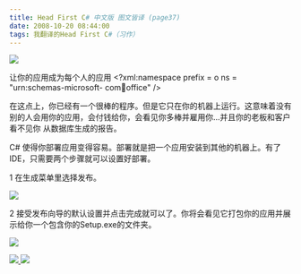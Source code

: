```yaml
---
title: Head First C# 中文版 图文皆译 (page37)
date: 2008-10-20 08:44:00
tags: 我翻译的Head First C#（习作）
---
```

![](https://p-blog.csdn.net/images/p_blog_csdn_net/cuipengfei1/EntryImages/20081020/%E6%88%AA%E5%9B%BE00.jpg)

让你的应用成为每个人的应用  <?xml:namespace prefix = o ns = "urn:schemas-microsoft-
com:office:office" />

在这点上，你已经有一个很棒的程序。但是它只在你的机器上运行。这意味着没有别的人会用你的应用，会付钱给你，会看见你多棒并雇用你...并且你的老板和客户看不见你
从数据库生成的报告。

C#  使得你部署应用变得容易。部署就是把一个应用安装到其他的机器上。有了IDE，只需要两个步骤就可以设置好部署。

1  在生成菜单里选择发布。

![](https://p-blog.csdn.net/images/p_blog_csdn_net/cuipengfei1/EntryImages/20081020/%E6%88%AA%E5%9B%BE01.jpg)

2  接受发布向导的默认设置并点击完成就可以了。你将会看见它打包你的应用并展示给你一个包含你的Setup.exe的文件夹。

![](https://p-blog.csdn.net/images/p_blog_csdn_net/cuipengfei1/EntryImages/20081020/%E6%88%AA%E5%9B%BE02.jpg)



[ ![](https://profile.csdnimg.cn/5/2/5/3_cuipengfei1)
![](https://g.csdnimg.cn/static/user-reg-year/1x/11.png)
](https://blog.csdn.net/cuipengfei1)





